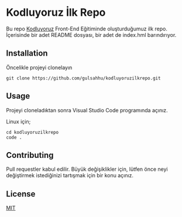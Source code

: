# Kodluyoruz İlk Repo

Bu repo [Kodluyoruz](https://www.kodluyoruz.org/) Front-End Eğitiminde oluşturduğumuz ilk repo. İçerisinde bir adet README dosyası, bir adet de index.hml barındırıyor.

## Installation

Öncelikle projeyi clonelayın 

```
git clone https://github.com/gulsahhu/kodluyoruzilkrepo.git 
```

## Usage

Projeyi cloneladıktan sonra Visual Studio Code programında açınız.

Linux için;

```
cd kodluyoruzilkrepo
code .
```
## Contributing

Pull requestler kabul edilir. Büyük değişiklikler için, lütfen önce neyi değiştirmek istediğinizi tartışmak için bir konu açınız.

## License
[MIT](https://opensource.org/licenses/MIT)





